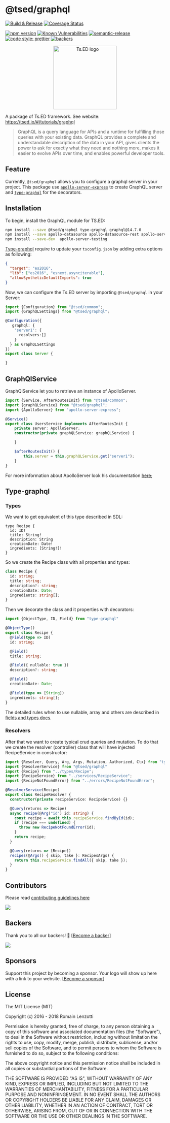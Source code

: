 # @tsed/graphql

[![Build & Release](https://github.com/tsedio/tsed/workflows/Build%20&%20Release/badge.svg)](https://github.com/tsedio/tsed/actions?query=workflow%3A%22Build+%26+Release%22)
[![Coverage Status](https://coveralls.io/repos/github/tsedio/tsed/badge.svg?branch=production)](https://coveralls.io/github/tsedio/tsed?branch=production)

[![npm version](https://badge.fury.io/js/%40tsed%2Fcommon.svg)](https://badge.fury.io/js/%40tsed%2Fcommon)
[![Known Vulnerabilities](https://snyk.io/test/github/tsedio/tsed/badge.svg)](https://snyk.io/test/github/tsedio/tsed)
[![semantic-release](https://img.shields.io/badge/%20%20%F0%9F%93%A6%F0%9F%9A%80-semantic--release-e10079.svg)](https://github.com/semantic-release/semantic-release)
[![code style: prettier](https://img.shields.io/badge/code_style-prettier-ff69b4.svg?style=flat-square)](https://github.com/prettier/prettier)
[![backers](https://opencollective.com/tsed/tiers/badge.svg)](https://opencollective.com/tsed)

<p style="text-align: center" align="center">
 <a href="https://tsed.io" target="_blank"><img src="https://tsed.io/tsed-og.png" width="200" alt="Ts.ED logo"/></a>
</p>

A package of Ts.ED framework. See website: https://tsed.io/#/tutorials/graphql

> GraphQL is a query language for APIs and a runtime for fulfilling those queries with your existing data. GraphQL provides a complete and understandable description of the data in your API, gives clients the power to ask for exactly what they need and nothing more, makes it easier to evolve APIs over time, and enables powerful developer tools.

## Feature

Currently, `@tsed/graphql` allows you to configure a graphql server in your project.
This package use [`apollo-server-express`](https://www.apollographql.com/docs/apollo-server/api/apollo-server.html) to create GraphQL server and [`type-graphql`](https://19majkel94.github.io/type-graphql/)
for the decorators.

## Installation

To begin, install the GraphQL module for TS.ED:
```bash
npm install --save @tsed/graphql type-graphql graphql@14.7.0
npm install --save apollo-datasource apollo-datasource-rest apollo-server-express
npm install --save-dev  apollo-server-testing
```

[Type-graphql](https://19majkel94.github.io/type-graphql/) require to update your `tsconfig.json` by adding extra options as following:

```json
{
  "target": "es2016",
  "lib": ["es2016", "esnext.asynciterable"],
  "allowSyntheticDefaultImports": true
}
```

Now, we can configure the Ts.ED server by importing `@tsed/graphql` in your Server:

```typescript
import {Configuration} from "@tsed/common";
import {GraphQLSettings} from "@tsed/graphql"; 

@Configuration({
   graphql: {
    'server1': {
      resolvers:[]
    }
  } as GraphQLSettings
})
export class Server {

}
```

## GraphQlService

GraphQlService let you to retrieve an instance of ApolloServer.

```typescript
import {Service, AfterRoutesInit} from "@tsed/common";
import {graphQLService} from "@tsed/graphql";
import {ApolloServer} from "apollo-server-express";

@Service()
export class UsersService implements AfterRoutesInit {
    private server: ApolloServer;
    constructor(private graphQLService: graphQLService) {

    }

    $afterRoutesInit() {
        this.server = this.graphQLService.get("server1");
    }
}
```

For more information about ApolloServer look his documentation [here](https://www.apollographql.com/docs/apollo-server/api/apollo-server.html);

## Type-graphql
### Types

We want to get equivalent of this type described in SDL:

```
type Recipe {
  id: ID!
  title: String!
  description: String
  creationDate: Date!
  ingredients: [String!]!
}
```


So we create the Recipe class with all properties and types:

```typescript
class Recipe {
  id: string;
  title: string;
  description?: string;
  creationDate: Date;
  ingredients: string[];
}
```

Then we decorate the class and it properties with decorators:

```typescript
import {ObjectType, ID, Field} from "type-graphql"

@ObjectType()
export class Recipe {
  @Field(type => ID)
  id: string;

  @Field()
  title: string;

  @Field({ nullable: true })
  description?: string;

  @Field()
  creationDate: Date;

  @Field(type => [String])
  ingredients: string[];
}
```
The detailed rules when to use nullable, array and others are described in [fields and types docs](https://19majkel94.github.io/type-graphql/docs/types-and-fields.html).

###  Resolvers

After that we want to create typical crud queries and mutation. To do that we create the resolver (controller) class that will have injected RecipeService in constructor:

```typescript
import {Resolver, Query, Arg, Args, Mutation, Authorized, Ctx} from "type-graphql";
import {ResolverService} from "@tsed/graphql"
import {Recipe} from "../types/Recipe";  
import {RecipeService} from "../services/RecipeService";  
import {RecipeNotFoundError} from "../errors/RecipeNotFoundError";  

@ResolverService(Recipe)
export class RecipeResolver { 
  constructor(private recipeService: RecipeService) {}

  @Query(returns => Recipe)
  async recipe(@Arg("id") id: string) {
    const recipe = await this.recipeService.findById(id);
    if (recipe === undefined) {
      throw new RecipeNotFoundError(id);
    }
    return recipe;
  }

  @Query(returns => [Recipe])
  recipes(@Args() { skip, take }: RecipesArgs) {
    return this.recipeService.findAll({ skip, take });
  }
}
```

## Contributors
Please read [contributing guidelines here](https://tsed.io/CONTRIBUTING.html)

<a href="https://github.com/tsedio/ts-express-decorators/graphs/contributors"><img src="https://opencollective.com/tsed/contributors.svg?width=890" /></a>


## Backers

Thank you to all our backers! 🙏 [[Become a backer](https://opencollective.com/tsed#backer)]

<a href="https://opencollective.com/tsed#backers" target="_blank"><img src="https://opencollective.com/tsed/backers.svg?width=890"></a>


## Sponsors

Support this project by becoming a sponsor. Your logo will show up here with a link to your website. [[Become a sponsor](https://opencollective.com/tsed#sponsor)]

## License

The MIT License (MIT)

Copyright (c) 2016 - 2018 Romain Lenzotti

Permission is hereby granted, free of charge, to any person obtaining a copy of this software and associated documentation files (the "Software"), to deal in the Software without restriction, including without limitation the rights to use, copy, modify, merge, publish, distribute, sublicense, and/or sell copies of the Software, and to permit persons to whom the Software is furnished to do so, subject to the following conditions:

The above copyright notice and this permission notice shall be included in all copies or substantial portions of the Software.

THE SOFTWARE IS PROVIDED "AS IS", WITHOUT WARRANTY OF ANY KIND, EXPRESS OR IMPLIED, INCLUDING BUT NOT LIMITED TO THE WARRANTIES OF MERCHANTABILITY, FITNESS FOR A PARTICULAR PURPOSE AND NONINFRINGEMENT. IN NO EVENT SHALL THE AUTHORS OR COPYRIGHT HOLDERS BE LIABLE FOR ANY CLAIM, DAMAGES OR OTHER LIABILITY, WHETHER IN AN ACTION OF CONTRACT, TORT OR OTHERWISE, ARISING FROM, OUT OF OR IN CONNECTION WITH THE SOFTWARE OR THE USE OR OTHER DEALINGS IN THE SOFTWARE.
